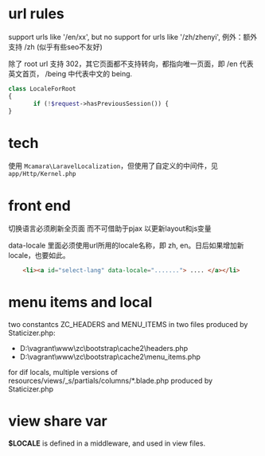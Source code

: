 
# url rules

support urls like '/en/xx', but no support for urls like  '/zh/zhenyi', 例外：额外支持 /zh (似乎有些seo不友好)
 
除了 root url 支持 302，其它页面都不支持转向，都指向唯一页面，即 /en 代表英文首页， /being 中代表中文的 being.
 ```php
class LocaleForRoot
{
        if (!$request->hasPreviousSession()) {
}
```

# tech

使用 `Mcamara\LaravelLocalization`，但使用了自定义的中间件，见 `app/Http/Kernel.php`
 
# front end

切换语言必须刷新全页面 而不可借助于pjax 以更新layout和js变量

data-locale 里面必须使用url所用的locale名称，即 zh, en。日后如果增加新locale，也要如此。
```html
    <li><a id="select-lang" data-locale="......."> .... </a></li>
```

# menu items and local

two constantcs ZC_HEADERS and MENU_ITEMS in two files produced by Staticizer.php:  
- D:\vagrant\www\zc\bootstrap\cache2\headers.php
- D:\vagrant\www\zc\bootstrap\cache2\menu_items.php

for dif locals, multiple versions of resources/views/_s/partials/columns/*.blade.php produced by Staticizer.php

# view share var

**$LOCALE** is defined in a middleware, and used in view files.